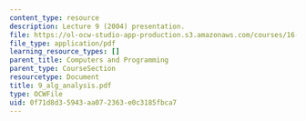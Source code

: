 ```yaml
---
content_type: resource
description: Lecture 9 (2004) presentation.
file: https://ol-ocw-studio-app-production.s3.amazonaws.com/courses/16-01-unified-engineering-i-ii-iii-iv-fall-2005-spring-2006/0f71d8d35943aa072363e0c3185fbca7_9_alg_analysis.pdf
file_type: application/pdf
learning_resource_types: []
parent_title: Computers and Programming
parent_type: CourseSection
resourcetype: Document
title: 9_alg_analysis.pdf
type: OCWFile
uid: 0f71d8d3-5943-aa07-2363-e0c3185fbca7
---
```

